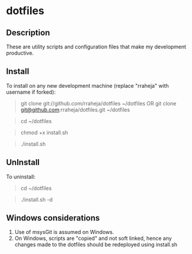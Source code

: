 dotfiles
========

Description
-----------

These are utility scripts and configuration files that make my development productive.

Install
-------
To install on any new development machine (replace "rraheja" with username if forked):

> git clone git://github.com/rraheja/dotfiles ~/dotfiles
> OR
> git clone git@github.com:rraheja/dotfiles.git ~/dotfiles

> cd ~/dotfiles

> chmod +x install.sh

> ./install.sh

UnInstall
---------

To uninstall:

> cd ~/dotfiles

> ./install.sh -d


Windows considerations
----------------------
1. Use of msysGit is assumed on Windows.
2. On Windows, scripts are "copied" and not soft linked, hence any changes made to the dotfiles should be redeployed using install.sh
